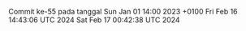 Commit ke-55 pada tanggal Sun Jan 01 14:00 2023 +0100
Fri Feb 16 14:43:06 UTC 2024
Sat Feb 17 00:42:38 UTC 2024
